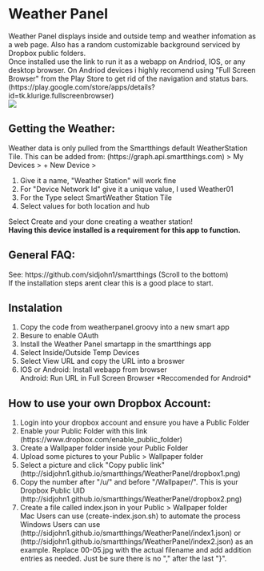 <h1>Weather Panel</h1>
Weather Panel displays inside and outside temp and weather infomation as a web page. Also has a random customizable background serviced by Dropbox public folders.<br>Once installed use the link to run it as a webapp on Andriod, IOS, or any desktop browser. On Andriod devices i highly recomend using "Full Screen Browser" from the Play Store to get rid of the navigation and status bars. (https://play.google.com/store/apps/details?id=tk.klurige.fullscreenbrowser)<br>
<img src='http://sidjohn1.github.io/smartthings/WeatherPanel/screenshot1.jpg'>
<h2>Getting the Weather:</h2>
Weather data is only pulled from the Smartthings default WeatherStation Tile. This can be added from:
(https://graph.api.smartthings.com) > My Devices > + New Device >
<ol>
  <li>Give it a name, "Weather Station" will work fine</li>
  <li>For "Device Network Id" give it a unique value, I used Weather01</li>
  <li>For the Type select SmartWeather Station Tile</li>
  <li>Select values for both location and hub</li>
</ol>
Select Create and your done creating a weather station!<br>
<b>Having this device installed is a requirement for this app to function.</b>
<h2>General FAQ:</h2>
See: https://github.com/sidjohn1/smartthings (Scroll to the bottom)<br>
If the installation steps arent clear this is a good place to start.
<h2>Instalation</h2>
<ol>
  <li>Copy the code from weatherpanel.groovy into a new smart app</li>
  <li>Besure to enable OAuth</li>
  <li>Install the Weather Panel smartapp in the smartthings app </li>
  <li>Select Inside/Outside Temp Devices</li>
  <li>Select View URL and copy the URL into a broswer</li>
  <li>IOS or Android: Install webapp from browser<br>Android: Run URL in Full Screen Browser *Reccomended for Android*</li>
</ol>
<h2>How to use your own Dropbox Account:</h2>
<ol>
  <li>Login into your dropbox account and ensure you have a Public Folder</li>
  <li>Enable your Public Folder with this link</li>
  (https://www.dropbox.com/enable_public_folder)
  <li>Create a Wallpaper folder inside your Public Folder</li>
  <li>Upload some pictures to your Public > Wallpaper folder</li>
  <li>Select a picture and click "Copy public link"</li>
  (http://sidjohn1.github.io/smartthings/WeatherPanel/dropbox1.png)
  <li>Copy the number after "/u/" and before "/Wallpaper/". This is your Dropbox Public UID</li>
  (http://sidjohn1.github.io/smartthings/WeatherPanel/dropbox2.png)
  <li>Create a file called index.json in your Public > Wallpaper folder</li>
  Mac Users can use (create-index.json.sh) to automate the process<br>
  Windows Users can use (http://sidjohn1.github.io/smartthings/WeatherPanel/index1.json) or (http://sidjohn1.github.io/smartthings/WeatherPanel/index2.json) as an example. Replace 00-05.jpg with the actual filename and add addition entries as needed. Just be sure there is no "," after the last "}".
</ol>


